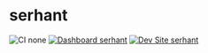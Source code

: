 # serhant

![CI none](https://img.shields.io/badge/ci-none-orange.svg)
[![Dashboard serhant](https://img.shields.io/badge/dashboard-serhant-yellow.svg)](https://dashboard.pantheon.io/sites/9fc2a774-0b19-4ff9-9605-48eacd34b2a3#dev/code)
[![Dev Site serhant](https://img.shields.io/badge/site-serhant-blue.svg)](http://dev-serhant.pantheonsite.io/)